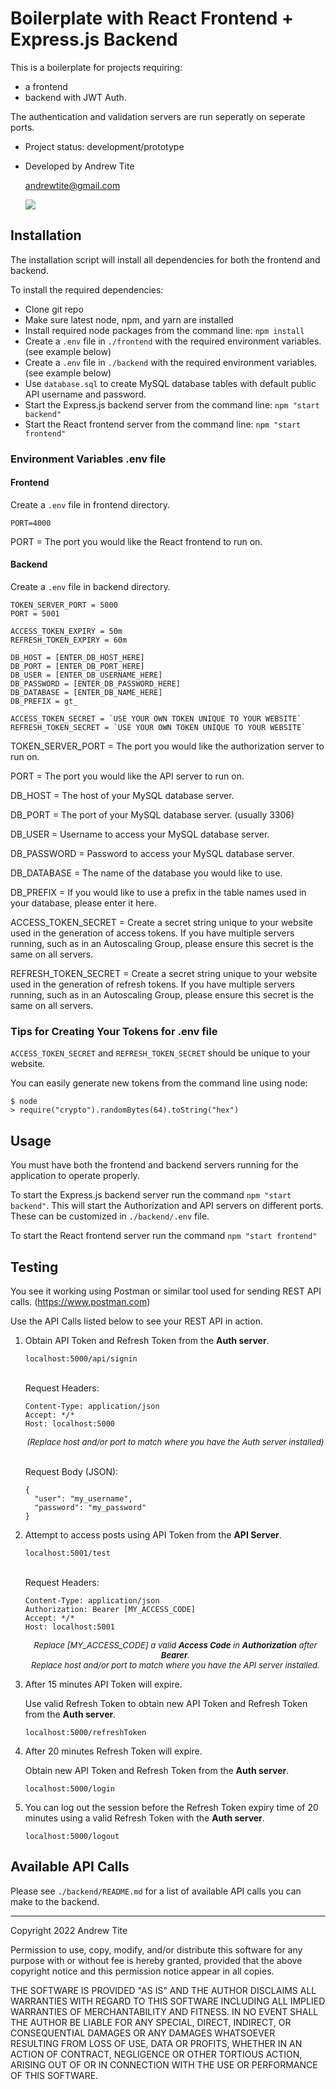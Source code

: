 # Boilerplate with React Frontend + Express.js Backend

This is a boilerplate for projects requiring:

* a frontend
* backend with JWT Auth.

The authentication and validation servers are run seperatly on seperate ports.

* Project status: development/prototype
* Developed by Andrew Tite

  andrewtite@gmail.com

  [<img src="https://img.shields.io/badge/gmail-%23DD0031.svg?&style=for-the-badge&logo=gmail&logoColor=white"/>](mailto:andrewtite@gmail.com)

## Installation

The installation script will install all dependencies for both the frontend and backend.

To install the required dependencies:

* Clone git repo
* Make sure latest node, npm, and yarn are installed
* Install required node packages from the command line: `npm install`
* Create a `.env` file in `./frontend` with the required environment variables. (see example below)
* Create a `.env` file in `./backend` with the required environment variables. (see example below)
* Use `database.sql` to create MySQL database tables with default public API username and password.
* Start the Express.js backend server from the command line: `npm "start backend"`
* Start the React frontend server from the command line: `npm "start frontend"`

### Environment Variables .env file

#### Frontend

Create a `.env` file in frontend directory.

    PORT=4000

PORT = The port you would like the React frontend to run on.

#### Backend

Create a `.env` file in backend directory.

   ```
   TOKEN_SERVER_PORT = 5000
   PORT = 5001

   ACCESS_TOKEN_EXPIRY = 50m
   REFRESH_TOKEN_EXPIRY = 60m
   
   DB_HOST = [ENTER_DB_HOST_HERE]
   DB_PORT = [ENTER_DB_PORT_HERE]
   DB_USER = [ENTER_DB_USERNAME_HERE]
   DB_PASSWORD = [ENTER_DB_PASSWORD_HERE]
   DB_DATABASE = [ENTER_DB_NAME_HERE]
   DB_PREFIX = gt_
   
   ACCESS_TOKEN_SECRET = `USE YOUR OWN TOKEN UNIQUE TO YOUR WEBSITE`
   REFRESH_TOKEN_SECRET = `USE YOUR OWN TOKEN UNIQUE TO YOUR WEBSITE`
   ```

TOKEN_SERVER_PORT = The port you would like the authorization server to run on.

PORT = The port you would like the API server to run on.

DB_HOST = The host of your MySQL database server. 

DB_PORT = The port of your MySQL database server. (usually 3306)

DB_USER = Username to access your MySQL database server.

DB_PASSWORD = Password to access your MySQL database server.

DB_DATABASE = The name of the database you would like to use.

DB_PREFIX = If you would like to use a prefix in the table names used in your database, please enter it here.

ACCESS_TOKEN_SECRET = Create a secret string unique to your website used in the generation of access tokens. If you have
multiple servers running, such as in an Autoscaling Group, please ensure this secret is the same on all servers.

REFRESH_TOKEN_SECRET = Create a secret string unique to your website used in the generation of refresh tokens. If you
have multiple servers running, such as in an Autoscaling Group, please ensure this secret is the same on all servers.

### Tips for Creating Your Tokens for .env file

`ACCESS_TOKEN_SECRET` and `REFRESH_TOKEN_SECRET` should be unique to your website.

You can easily generate new tokens from the command line using node:

``` 
$ node
> require("crypto").randomBytes(64).toString("hex")
```

## Usage

You must have both the frontend and backend servers running for the application to operate properly.

To start the Express.js backend server run the command `npm "start backend"`. This will start the Authorization and API
servers on different ports. These can be customized in `./backend/.env` file.

To start the React frontend server run the command `npm "start frontend"`

## Testing

You see it working using Postman or similar tool used for sending REST API calls. (https://www.postman.com)

Use the API Calls listed below to see your REST API in action.

1. Obtain API Token and Refresh Token from the <b>Auth server</b>.

   `localhost:5000/api/signin`

    <br>
    Request Headers:

    ```
    Content-Type: application/json
    Accept: */*
    Host: localhost:5000
   ```
   <div style="text-align: center; font-size: 13px; font-style: italic;">
   (Replace host and/or port to match where you have the Auth server installed)
   </div>

   <br>

   Request Body (JSON):

    ```
    {
      "user": "my_username",
      "password": "my_password"
    }
   ```

2. Attempt to access posts using API Token from the <b>API Server</b>.

   `localhost:5001/test`

    <br>
    Request Headers:

    ```
    Content-Type: application/json
    Authorization: Bearer [MY_ACCESS_CODE]
    Accept: */*
    Host: localhost:5001
   ```
   <div style="text-align: center; font-size: 13px; font-style: italic;">
   Replace <i>[MY_ACCESS_CODE]</i> a valid <b>Access Code</b> in <b>Authorization</b> after <b>Bearer</b>.<br>
   Replace host and/or port to match where you have the 
   API server installed.
   </div>

5. After 15 minutes API Token will expire.

   Use valid Refresh Token to obtain new API Token and Refresh Token from the <b>Auth server</b>.

   `localhost:5000/refreshToken`

6. After 20 minutes Refresh Token will expire.

   Obtain new API Token and Refresh Token from the <b>Auth server</b>.

   `localhost:5000/login`


5. You can log out the session before the Refresh Token expiry time of 20 minutes using a valid Refresh Token with
   the <b>Auth server</b>.

   `localhost:5000/logout`

## Available API Calls

Please see `./backend/README.md` for a list of available API calls you can make to the backend.

<hr>

Copyright 2022 Andrew Tite

Permission to use, copy, modify, and/or distribute this software for any purpose with or without fee is hereby granted,
provided that the above copyright notice and this permission notice appear in all copies.

THE SOFTWARE IS PROVIDED "AS IS" AND THE AUTHOR DISCLAIMS ALL WARRANTIES WITH REGARD TO THIS SOFTWARE INCLUDING ALL
IMPLIED WARRANTIES OF MERCHANTABILITY AND FITNESS. IN NO EVENT SHALL THE AUTHOR BE LIABLE FOR ANY SPECIAL, DIRECT,
INDIRECT, OR CONSEQUENTIAL DAMAGES OR ANY DAMAGES WHATSOEVER RESULTING FROM LOSS OF USE, DATA OR PROFITS, WHETHER IN AN
ACTION OF CONTRACT, NEGLIGENCE OR OTHER TORTIOUS ACTION, ARISING OUT OF OR IN CONNECTION WITH THE USE OR PERFORMANCE OF
THIS SOFTWARE.
